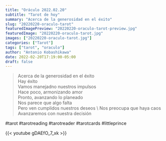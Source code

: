 ```yaml
---
title: "Oráculo 2022.02.20"
subtitle: "Tarot de hoy"
summary: "Acerca de la generosidad en el éxito"
slug: "20220220-oraculo-tarot"
featuredImagePreview: "20220220-oraculo-tarot-preview.jpg"
featuredImage: "20220220-oraculo-tarot.jpg"
images: ["20220220-oraculo-tarot.jpg"]
categories: ["Tarot"]
tags: ["tarot", "oraculo"]
author: "Antonio Kobashikawa"
date: 2022-02-20T17:19:00-05:00
draft: false
---
```


> Acerca de la generosidad en el éxito\
Hay éxito \
Vamos manejadno nuestros impulsos \
Hace poco, armonizando amor \
Pronto, avanzando lo planeado \
Nos parece que algo falta \
Pero ven cumplidos nuestros deseos \ 
Nos preocupa que haya caos \
Avanzaremos con nuestra decisión

#tarot #tarotreading #tarotreader #tarotcards #littleprince

{{< youtube gDAEfO_7_xk >}}